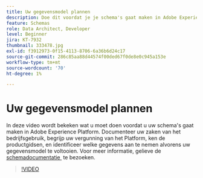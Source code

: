 ```yaml
---
title: Uw gegevensmodel plannen
description: Doe dit voordat je je schema's gaat maken in Adobe Experience Platform.
feature: Schemas
role: Data Architect, Developer
level: Beginner
jira: KT-7932
thumbnail: 333478.jpg
exl-id: f3912973-0f15-4113-8706-6a36b6d24c17
source-git-commit: 286c85aa88d44574f00ded67f0de8e0c945a153e
workflow-type: tm+mt
source-wordcount: '70'
ht-degree: 1%

---
```


# Uw gegevensmodel plannen

In deze video wordt bekeken wat u moet doen voordat u uw schema&#39;s gaat maken in Adobe Experience Platform. Documenteer uw zaken van het bedrijfsgebruik, begrijp uw vergunning van het Platform, ken de productgidsen, en identificeer welke gegevens aan te nemen alvorens uw gegevensmodel te voltooien. Voor meer informatie, gelieve de [&#x200B; schemadocumentatie &#x200B;](https://experienceleague.adobe.com/docs/experience-platform/xdm/home.html?lang=nl) te bezoeken.

>[!VIDEO](https://video.tv.adobe.com/v/333478?learn=on&enablevpops)
